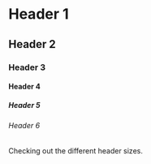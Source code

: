 # Header 1

## Header 2

### Header 3

#### Header 4

##### Header 5

###### Header 6

Checking out the different header sizes.

